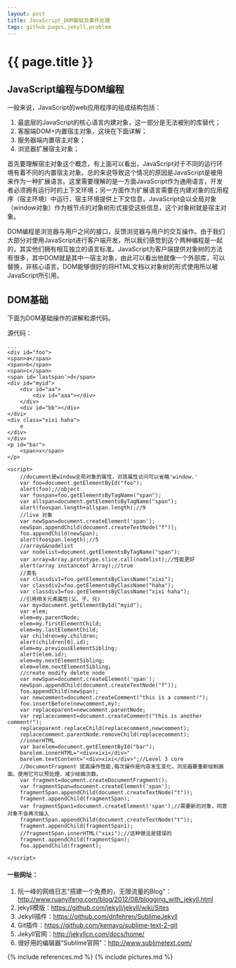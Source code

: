 ```yaml
---
layout: post
title: JavaScript_DOM基础及事件处理
tags: github pages,jekyll,problem
---
```


{{ page.title }}
================

JavaScript编程与DOM编程
-----------------------

一般来说，JavaScript的web应用程序的组成结构包括：

1. 最底层的JavaScript的核心语言内建对象，这一部分是无法被别的库替代；
2. 客服端DOM+内置宿主对象，这块在下面详解；
3. 服务器端内置宿主对象；
4. 浏览器扩展宿主对象；

首先要理解宿主对象这个概念，有上面可以看出，JavaScript对于不同的运行环境有着不同的内置宿主对象。总的来说导致这个情况的原因是JavaScript是被用来作为一种扩展语言。这里需要理解的是一方面JavaScript作为通用语言，开发者必须拥有运行时的上下文环境；另一方面作为扩展语言需要在内建对象的应用程序（宿主环境）中运行，宿主环境提供上下文信息，JavaScript会以全局对象（window对象）作为根节点的对象树形式接受这些信息，这个对象树就是宿主对象。

DOM编程是浏览器与用户之间的接口，反馈浏览器与用户的交互操作。由于我们大部分对使用JavaScript进行客户端开发，所以我们感觉到这个两种编程是一起的，其实他们拥有相互独立的语言标准。JavaScript为客户端提供对象树的方法有很多，其中DOM就是其中一宿主对象，由此可以看出他就像一个外部库，可以替换，非核心语言。DOM能够很好的将HTML文档以对象树的形式使用所以被JavaScript所引用。

DOM基础
-------

下面为DOM基础操作的讲解和源代码。

源代码：

	...
	<div id="foo">
	<span>a</span>
	<span>b</span>
	<span>c</span>
	<span id='lastspan'>d</span>
	<div id="myid">
		<div id="aa">
			<div id="aaa"></div>
		</div>
		<div id="bb"></div>
	</dvi>
	<div class="xixi haha">
		e
	</div>
	</div>
	<p id="bar">
		<span>x</span>
	</p>

	<script>
		//document是window全局对象的属性，对其属性访问可以省略'window.'
		var foo=document.getElementById("foo");
		alert(foo);//object
		var foospan=foo.getElementsByTagName("span");
		var allspan=document.getElementsByTagName("span");
		alert(foospan.length+allspan.length);//9
		//live 对象
		var newSpan=document.createElement('span');
		newSpan.appendChild(document.createTextNode("f"));
		foo.appendChild(newSpan);
		alert(foospan.length);//5
		//array&&nodelist
		var nodelist=document.getElementsByTagName("span");
		var array=Array.prototype.slice.call(nodelist);//性能更好
		alert(array instanceof Array);//true
		//类名
		var classdiv1=foo.getElementsByClassName("xixi");
		var classdiv2=foo.getElementsByClassName("haha");
		var classdiv3=foo.getElementsByClassName("xixi haha");
		//引用相关元素属性(父、子、兄)
		var my=document.getElementById("myid");
		var elem;
		elem=my.parentNode;
		elem=my.firstElementChild;
		elem=my.lastElementChild;
		var children=my.children;
		alert(children[0].id);
		elem=my.previousElementSibling;
		alert(elem.id);
		elem=my.nextElementSibling;
		elem=elem.nextElementSibling;
		//create modify delete node
		var newSpan=document.createElement('span');
		newSpan.appendChild(document.createTextNode("f"));
		foo.appendChild(newSpan);
		var newcomment=document.createComment("this is a comment!");
		foo.insertBefore(newcomment,my);
		var replaceparent=newcomment.parentNode;
		var replacecomment=document.createComment("this is another comment!");
		replaceparent.replaceChild(replacecomment,newcomment);
		replacecomment.parentNode.removeChild(replacecomment);
		//innerHTML
		var barelem=document.getElementById("bar");
		barelem.innerHTML="<div>xixi</div>"
		barelem.textContent="<div>xixi</div>";//Level 3 core
		//DocumentFragment 提高操作性能,每次操作是内容发生变化，浏览器要重新绘制画面。使用它可以预处理，减少绘画次数。
		var fragment=document.createDocumentFragment();
		var fragmentSpan=document.createElement('span');
		fragmentSpan.appendChild(document.createTextNode("t"));
		fragment.appendChild(fragmentSpan);
		var fragmentSpan1=document.createElement('span');//需要新的对象，同意对象不会再次插入
		fragmentSpan.appendChild(document.createTextNode("t"));
		fragment.appendChild(fragmentSpan1);
		//fragmentSpan.innerHTML("xixi");//这种做法是错误的
		fragment.appendChild(fragmentSpan);
		foo.appendChild(fragment);

	</script>



#### 一些网址：
	
1.	阮一峰的网络日志"搭建一个免费的，无限流量的Blog"：<http://www.ruanyifeng.com/blog/2012/08/blogging_with_jekyll.html>
2.	jekyll模版：<https://github.com/jekyll/jekyll/wiki/Sites>
3.	Jekyll插件：<https://github.com/dnfehren/SublimeJekyll>
4.	Git插件：<https://github.com/kemayo/sublime-text-2-git>
5.  Jekyll官网：<http://jekyllcn.com/docs/home/>
6.	很好用的编辑器“Sublime官网”：<http://www.sublimetext.com/>



{% include references.md %}
{% include pictures.md %}
